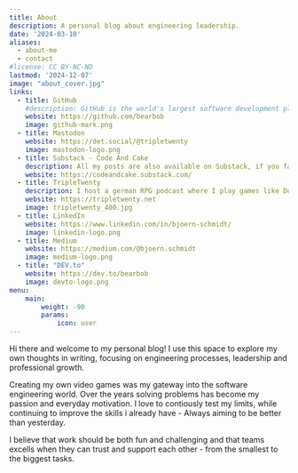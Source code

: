 ```yaml
---
title: About
description: A personal blog about engineering leadership.
date: '2024-03-10'
aliases:
  - about-me
  - contact
#license: CC BY-NC-ND
lastmod: '2024-12-07'
image: "about_cover.jpg"
links:
  - title: GitHub
    #description: GitHub is the world's largest software development platform.
    website: https://github.com/bearbob
    image: github-mark.png
  - title: Mastodon
    website: https://det.social/@tripletwenty
    image: mastodon-logo.png
  - title: Substack - Code And Cake
    description: All my posts are also available on Substack, if you fancy that. A subscribe would make me happy <3
    website: https://codeandcake.substack.com/
  - title: TripleTwenty
    description: I host a german RPG podcast where I play games like Dungeons & Dragons or Fate with Friends
    website: https://tripletwenty.net
    image: tripletwenty_400.jpg
  - title: LinkedIn
    website: https://www.linkedin.com/in/bjoern-schmidt/
    image: linkedin-logo.png
  - title: Medium
    website: https://medium.com/@bjoern.schmidt
    image: medium-logo.png
  - title: "DEV.to"
    website: https://dev.to/bearbob
    image: devto-logo.png
menu:
    main: 
        weight: -90
        params:
            icon: user
---
```


Hi there and welcome to my personal blog!
I use this space to explore my own thoughts in writing, focusing on engineering processes, leadership and professional growth.

Creating my own video games was my gateway into the software engineering world. Over the years solving problems has become my passion and everyday motivation.
I love to contiously test my limits, while continuing to improve the skills i already have - Always aiming to be better than yesterday.

I believe that work should be both fun and challenging and that teams excells when they can trust and support each other - from the smallest to the biggest tasks. 
